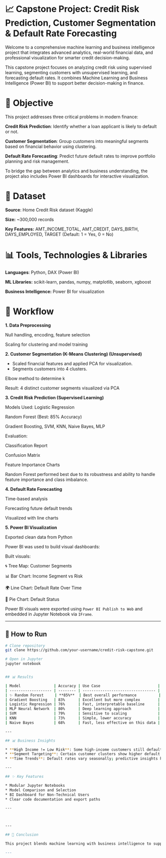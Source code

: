 # 📈 Capstone Project: Credit Risk Prediction, Customer Segmentation & Default Rate Forecasting
Welcome to a comprehensive machine learning and business intelligence project that integrates advanced analytics, real-world financial data, and professional visualization for smarter credit decision-making.

This capstone project focuses on analyzing credit risk using supervised learning, segmenting customers with unsupervised learning, and forecasting default rates. It combines Machine Learning and Business Intelligence (Power BI) to support better decision-making in finance.


#  🔎 Objective
This project addresses three critical problems in modern finance:

**Credit Risk Prediction**: Identify whether a loan applicant is likely to default or not.

**Customer Segmentation**: Group customers into meaningful segments based on financial behavior using clustering.

**Default Rate Forecasting**: Predict future default rates to improve portfolio planning and risk management.

To bridge the gap between analytics and business understanding, the project also includes Power BI dashboards for interactive visualization.

# 📅 Dataset

**Source**: Home Credit Risk dataset (Kaggle)

**Size:** ~300,000 records

**Key Features:** AMT_INCOME_TOTAL, AMT_CREDIT, DAYS_BIRTH, DAYS_EMPLOYED, TARGET (Default: 1 = Yes, 0 = No)



# 📊 Tools, Technologies & Libraries

**Languages**: Python, DAX (Power BI)

**ML Libraries:** scikit-learn, pandas, numpy, matplotlib, seaborn, xgboost

**Business Intelligence:** Power BI for visualization


# 🔄 Workflow

**1. Data Preprocessing**

Null handling, encoding, feature selection

Scaling for clustering and model training

**2. Customer Segmentation (K-Means Clustering) (Unsupervised)**

- Scaled financial features and applied PCA for visualization.
- Segments customers into 4 clusters.

Elbow method to determine k

Result: 4 distinct customer segments visualized via PCA

**3. Credit Risk Prediction (Supervised Learning)**

Models Used: Logistic Regression

Random Forest (Best: 85% Accuracy)

Gradient Boosting, SVM, KNN, Naive Bayes, MLP

Evaluation:

Classification Report

Confusion Matrix

Feature Importance Charts

Random Forest performed best due to its robustness and ability to handle feature importance and class imbalance.


**4. Default Rate Forecasting**

Time-based analysis

Forecasting future default trends

Visualized with line charts

**5. Power BI Visualization**

Exported clean data from Python

Power BI was used to build visual dashboards:

Built visuals:

🌀 Tree Map: Customer Segments

📊 Bar Chart: Income Segment vs Risk

🌍 Line Chart: Default Rate Over Time

🔹 Pie Chart: Default Status

Power BI visuals were exported using `Power BI Publish to Web` and embedded in Jupyter Notebook via `IFrame`.

---

## 🚀 How to Run
```bash
# Clone repository
git clone https://github.com/your-username/credit-risk-capstone.git

# Open in Jupyter
jupyter notebook


## 📊 Results

| Model               | Accuracy | Use Case                          |
| ------------------- | -------- | --------------------------------- |
| ✨ Random Forest     | **85%**  | Best overall performance          |
| Gradient Boosting   | 83%      | Excellent but more complex        |
| Logistic Regression | 76%      | Fast, interpretable baseline      |
| MLP Neural Network  | 80%      | Deep learning approach            |
| SVM                 | 79%      | Sensitive to scaling              |
| KNN                 | 73%      | Simple, lower accuracy            |
| Naive Bayes         | 68%      | Fast, less effective on this data |

---

## 📊 Business Insights

* **High Income != Low Risk**: Some high-income customers still default.
* **Segment Targeting**: Certain customer clusters show higher default rates.
* **Time Trends**: Default rates vary seasonally; predictive insights help in planning.

---

## ✨ Key Features

* Modular Jupyter Notebooks
* Model Comparison and Selection
* BI Dashboard for Non-Technical Users
* Clear code documentation and export paths

---



---

## 📢 Conclusion

This project blends machine learning with business intelligence to support credit decision-makers. Whether you're a data scientist or business analyst, the integrated pipeline from raw data to actionable insight makes this project both valuable and practical.

---
